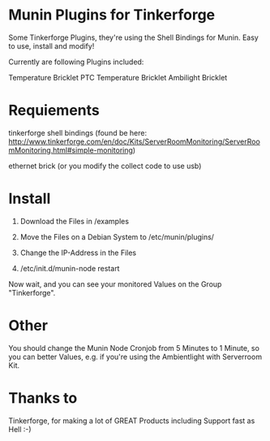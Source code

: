 Munin Plugins for Tinkerforge
=================

Some Tinkerforge Plugins, they're using the Shell Bindings for Munin.
Easy to use, install and modify!

Currently are following Plugins included:

Temperature Bricklet 
PTC Temperature Bricklet
Ambilight Bricklet

Requiements
=================
tinkerforge shell bindings (found be here: http://www.tinkerforge.com/en/doc/Kits/ServerRoomMonitoring/ServerRoomMonitoring.html#simple-monitoring)

ethernet brick (or you modify the collect code to use usb)


Install
=================
1) Download the Files in /examples

2) Move the Files on a Debian System to /etc/munin/plugins/

3) Change the IP-Address in the Files

4) /etc/init.d/munin-node restart

Now wait, and you can see your monitored Values on the Group "Tinkerforge".


Other
=================
You should change the Munin Node Cronjob from 5 Minutes to 1 Minute, so you can
better Values, e.g. if you're using the Ambientlight with Serverroom Kit.


Thanks to
=================
Tinkerforge, for making a lot of GREAT Products including Support fast as Hell :-) 
